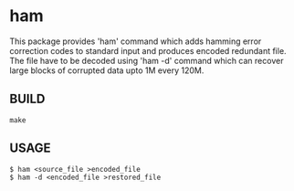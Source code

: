 ham
======

This package provides 'ham' command which adds hamming error correction codes
to standard input and produces encoded redundant file. The file have to be
decoded using 'ham -d' command which can recover large blocks of corrupted data
upto 1M every 120M.

BUILD
-----

```make```

USAGE
-----

```
$ ham <source_file >encoded_file
$ ham -d <encoded_file >restored_file
```
